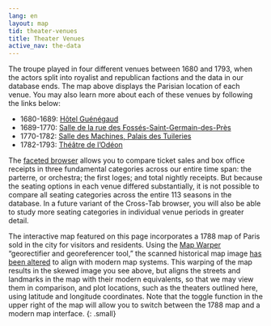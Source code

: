 ```yaml
---
lang: en
layout: map
tid: theater-venues
title: Theater Venues
active_nav: the-data
---
```

The troupe played in four different venues between 1680 and 1793, when the actors split into royalist and republican factions and the data in our database ends. The map above displays the Parisian location of each venue. You may also learn more about each of these venues by following the links below:

* 1680-1689: [H&ocirc;tel Gu&eacute;n&eacute;gaud](/en/the-data/theater-venues/hotel-guenegaud)
* 1689-1770: [Salle de la rue des Foss&eacute;s-Saint-Germain-des-Pr&egrave;s](/en/the-data/theater-venues/salle-de-la-rue-des-fosses-saint-germain-des-pres)
* 1770-1782: [Salle des Machines, Palais des Tuileries](/en/the-data/theater-venues/salle-des-machines-palais-des-tuileries)
* 1782-1793: [Th&eacute;&acirc;tre de l&rsquo;Od&eacute;on](/en/the-data/theater-venues/theatre-de-l-odeon)

The [faceted browser](/en/the-data/faceted-browser) allows you to compare ticket sales and box office receipts in three fundamental categories across our entire time span: the parterre, or orchestra; the first loges; and total nightly receipts. But because the seating options in each venue differed substantially, it is not possible to compare all seating categories across the entire 113 seasons in the database. In a future variant of the Cross-Tab browser, you will also be able to study more seating categories in individual venue periods in greater detail.

The interactive map featured on this page incorporates a 1788 map of Paris sold in the city for visitors and residents. Using the [Map Warper](http://mapwarper.net) &ldquo;georectifier and georeferencer tool,&rdquo; the scanned historical map image [has been altered](https://github.com/hofstra/itinerary/blob/master/docs/write-up.md) to align with modern map systems. This warping of the map results in the skewed image you see above, but aligns the streets and landmarks in the map with their modern equivalents, so that we may view them in comparison, and plot locations, such as the theaters outlined here, using latitude and longitude coordinates. Note that the toggle function in the upper right of the map will allow you to switch between the 1788 map and a modern map interface.
{: .small}
